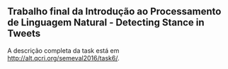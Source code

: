 ## Trabalho final da Introdução ao Processamento de Linguagem Natural - Detecting Stance in Tweets

A descrição completa da task está em
http://alt.qcri.org/semeval2016/task6/.


